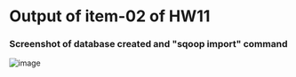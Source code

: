 # Output of item-02 of HW11

### Screenshot of database created and "sqoop import" command

![image](https://cloud.githubusercontent.com/assets/25064372/24819957/64e49d86-1bac-11e7-9fe0-f82fbc51c1a7.png)
